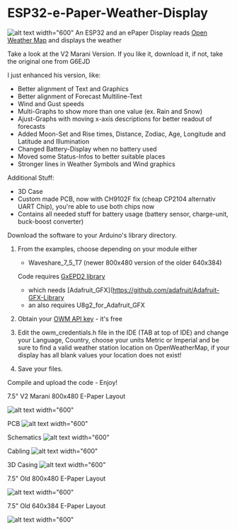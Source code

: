 # ESP32-e-Paper-Weather-Display
![alt text width="600"](/pictures/amaWeatherStationComplete.jpg)
An ESP32 and an ePaper Display reads [Open Weather Map](https://openweathermap.org/) and displays the weather

Take a look at the V2 Marani Version. If you like it, download it, if not, take the original one from G6EJD

I just enhanced his version, like:
- Better alignment of Text and Graphics
- Better alignment of Forecast Multiline-Text
- Wind and Gust speeds
- Multi-Graphs to show more than one value (ex. Rain and Snow)
- Ajust-Graphs with moving x-axis descriptions for better readout of forecasts
- Added Moon-Set and Rise times, Distance, Zodiac, Age, Longitude and Latitude and Illumination
- Changed Battery-Display when no battery used
- Moved some Status-Infos to better suitable places
- Stronger lines in Weather Symbols and Wind graphics

Additional Stuff:
- 3D Case
- Custom made PCB, now with CH9102F fix (cheap CP2104 alternativ UART Chip), you're able to use both chips now
- Contains all needed stuff for battery usage (battery sensor, charge-unit, buck-boost converter)


Download the software to your Arduino's library directory.

1. From the examples, choose depending on your module either
   - Waveshare_7_5_T7 (newer 800x480 version of the older 640x384)
   
   Code requires [GxEPD2 library](https://github.com/ZinggJM/GxEPD2)
   - which needs [Adafruit_GFX](https://github.com/adafruit/Adafruit-GFX-Library
   - an also requires U8g2_for_Adafruit_GFX

2. Obtain your [OWM API key](https://openweathermap.org/appid) - it's free

3. Edit the owm_credentials.h file in the IDE (TAB at top of IDE) and change your Language, Country, choose your units Metric or Imperial and be sure to find a valid weather station location on OpenWeatherMap, if your display has all blank values your location does not exist!

4. Save your files.

Compile and upload the code - Enjoy!

7.5" V2 Marani 800x480 E-Paper Layout

![alt text width="600"](/pictures/Waveshare_7_5_V2_marani.jpg)

PCB
![alt text width="600"](/pictures/amaWeatherStationEpaper_CH9102F_fix.png)

Schematics
![alt text width="600"](/pictures/amaWeatherStationSchematics1.1.png)

Cabling
![alt text width="600"](/pictures/amaWeatherStationPCB_Cabling.jpg)

3D Casing
![alt text width="600"](/pictures/amaWeatherStationComplete.jpg)

7.5" Old 800x480 E-Paper Layout

![alt text width="600"](/pictures/Waveshare_7_5_new.jpg)

7.5" Old 640x384 E-Paper Layout

![alt text width="600"](/pictures/Waveshare_7_5.jpg)

